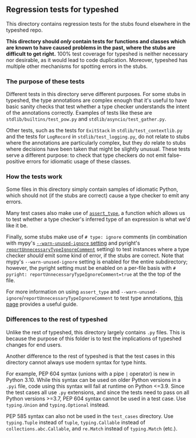 ## Regression tests for typeshed

This directory contains regression tests for the stubs found elsewhere in the
typeshed repo.

**This directory should *only* contain tests for functions and classes which
are known to have caused problems in the past, where the stubs are difficult to
get right.** 100% test coverage for typeshed is neither necessary nor
desirable, as it would lead to code duplication. Moreover, typeshed has
multiple other mechanisms for spotting errors in the stubs.

### The purpose of these tests

Different tests in this directory serve different purposes. For some stubs in
typeshed, the type annotations are complex enough that it's useful to have
basic sanity checks that test whether a type checker understands the intent of
the annotations correctly. Examples of tests like these are
`stdlib/builtins/test_pow.py` and `stdlib/asyncio/test_gather.py`.

Other tests, such as the tests for `ExitStack` in `stdlib/test_contextlib.py`
and the tests for `LogRecord` in `stdlib/test_logging.py`, do not relate to
stubs where the annotations are particularly complex, but they *do* relate to
stubs where decisions have been taken that might be slightly unusual. These
tests serve a different purpose: to check that type checkers do not emit
false-positive errors for idiomatic usage of these classes.

### How the tests work

Some files in this directory simply contain samples of idiomatic Python, which
should not (if the stubs are correct) cause a type checker to emit any errors.

Many test cases also make use of
[`assert_type`](https://docs.python.org/3.11/library/typing.html#typing.assert_type),
a function which allows us to test whether a type checker's inferred type of an
expression is what we'd like it be.

Finally, some stubs make use of `# type: ignore` comments (in combination with
mypy's
[`--warn-unused-ignore` setting](https://mypy.readthedocs.io/en/stable/command_line.html#cmdoption-mypy-warn-unused-ignores)
and pyright's
[`reportUnnecessaryTypeIgnoreComment`](https://github.com/microsoft/pyright/blob/main/docs/configuration.md#type-check-diagnostics-settings)
setting) to test instances where a type checker *should* emit some kind of
error, if the stubs are correct. Note that mypy's `--warn-unused-ignore`
setting is enabled for the entire subdirectory; however, the pyright setting
must be enabled on a per-file basis with
`# pyright: reportUnnecessaryTypeIgnoreComment=true` at the the top of the
file.

For more information on using `assert_type` and
`--warn-unused-ignore`/`reportUnnecessaryTypeIgnoreComment` to test type
annotations,
[this page](https://typing.readthedocs.io/en/latest/source/quality.html#testing-using-assert-type-and-warn-unused-ignores)
provides a useful guide.

### Differences to the rest of typeshed

Unlike the rest of typeshed, this directory largely contains `.py` files. This
is because the purpose of this folder is to test the implications of typeshed
changes for end users.

Another difference to the rest of typeshed is that the test cases in this
directory cannot always use modern syntax for type hints.

For example, PEP 604
syntax (unions with a pipe `|` operator) is new in Python 3.10. While this
syntax can be used on older Python versions in a `.pyi` file, code using this
syntax will fail at runtime on Python <=3.9. Since the test cases all use `.py`
extensions, and since the tests need to pass on all Python versions >=3.7, PEP
604 syntax cannot be used in a test case. Use `typing.Union` and
`typing.Optional` instead.

PEP 585 syntax can also not be used in the `test_cases` directory. Use
`typing.Tuple` instead of `tuple`, `typing.Callable` instead of
`collections.abc.Callable`, and `re.Match` instead of `typing.Match` (etc.).

